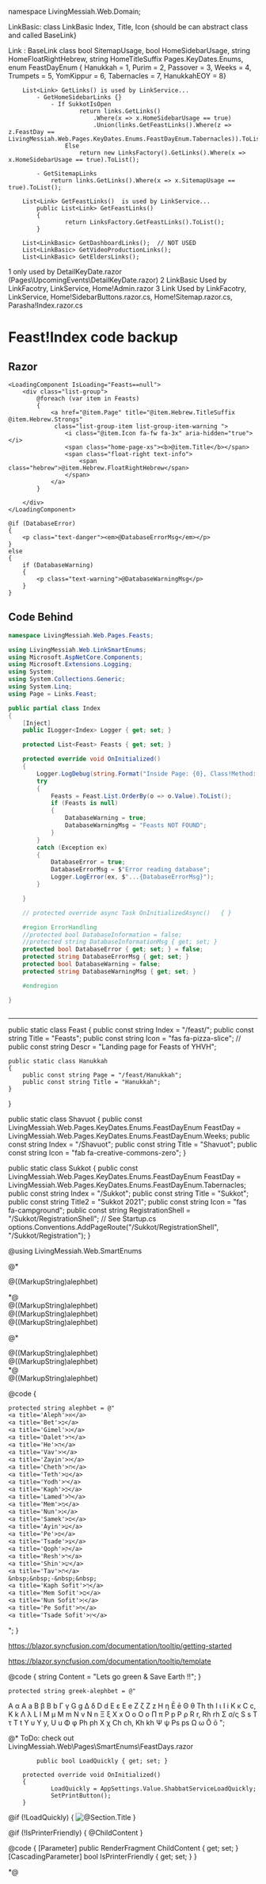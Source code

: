 ﻿namespace LivingMessiah.Web.Domain;

LinkBasic:			class LinkBasic Index, Title, Icon  {should be can abstract class and called BaseLink}

Link : BaseLink 
	class 
		bool SitemapUsage, bool HomeSidebarUsage, string HomeFloatRightHebrew, string HomeTitleSuffix
		Pages.KeyDates.Enums, enum FeastDayEnum 
			{	Hanukkah = 1,	Purim = 2, Passover = 3,	Weeks = 4, Trumpets = 5,	YomKippur = 6, Tabernacles = 7, HanukkahEOY = 8}
    

		List<Link> GetLinks() is used by LinkService...
			- GetHomeSidebarLinks {}
				- If SukkotIsOpen
						return links.GetLinks()
							.Where(x => x.HomeSidebarUsage == true)
							.Union(links.GetFeastLinks().Where(z => z.FeastDay == LivingMessiah.Web.Pages.KeyDates.Enums.FeastDayEnum.Tabernacles)).ToList();
					Else 
						return new LinksFactory().GetLinks().Where(x => x.HomeSidebarUsage == true).ToList();
			
			- GetSitemapLinks
				return links.GetLinks().Where(x => x.SitemapUsage == true).ToList();

		List<Link> GetFeastLinks()  is used by LinkService...
			public List<Link> GetFeastLinks()
			{
					return LinksFactory.GetFeastLinks().ToList();
			}

		List<LinkBasic> GetDashboardLinks();  // NOT USED
		List<LinkBasic> GetVideoProductionLinks();
		List<LinkBasic> GetEldersLinks();

1 only used by DetailKeyDate.razor (Pages\UpcomingEvents\DetailKeyDate.razor)
2 LinkBasic Used by LinkFacotry, LinkService, Home!Admin.razor 
3 Link			Used by LinkFacotry, LinkService, Home!SidebarButtons.razor.cs, Home!Sitemap.razor.cs, Parasha!Index.razor.cs


# Feast!Index code backup

## Razor
```razor
<LoadingComponent IsLoading="Feasts==null">
	<div class="list-group">
		@foreach (var item in Feasts)
		{
			<a href="@item.Page" title="@item.Hebrew.TitleSuffix @item.Hebrew.Strongs"
			 class="list-group-item list-group-item-warning ">
				<i class="@item.Icon fa-fw fa-3x" aria-hidden="true"></i>
				<span class="home-page-xs"><b>@item.Title</b></span>
				<span class="float-right text-info">
					<span class="hebrew">@item.Hebrew.FloatRightHebrew</span>
				</span>
			</a>
		}

	</div>
</LoadingComponent>

@if (DatabaseError)
{
	<p class="text-danger"><em>@DatabaseErrorMsg</em></p>
}
else
{
	if (DatabaseWarning)
	{
		<p class="text-warning">@DatabaseWarningMsg</p>
	}
}

```

## Code Behind
```csharp
namespace LivingMessiah.Web.Pages.Feasts;

using LivingMessiah.Web.LinkSmartEnums;
using Microsoft.AspNetCore.Components;
using Microsoft.Extensions.Logging;
using System;
using System.Collections.Generic;
using System.Linq;
using Page = Links.Feast;

public partial class Index
{
	[Inject]
	public ILogger<Index> Logger { get; set; }

	protected List<Feast> Feasts { get; set; }

	protected override void OnInitialized()
	{
		Logger.LogDebug(string.Format("Inside Page: {0}, Class!Method: {1}", Page.Index, nameof(Index) + "!" + nameof(OnInitializedAsync)));
		try
		{
			Feasts = Feast.List.OrderBy(o => o.Value).ToList();
			if (Feasts is null)
			{
				DatabaseWarning = true;
				DatabaseWarningMsg = "Feasts NOT FOUND";
			}
		}
		catch (Exception ex)
		{
			DatabaseError = true;
			DatabaseErrorMsg = $"Error reading database";
			Logger.LogError(ex, $"...{DatabaseErrorMsg}");
		}

	}

	// protected override async Task OnInitializedAsync() 	{ }

	#region ErrorHandling
	//protected bool DatabaseInformation = false;
	//protected string DatabaseInformationMsg { get; set; }
	protected bool DatabaseError { get; set; } = false;
	protected string DatabaseErrorMsg { get; set; }
	protected bool DatabaseWarning = false;
	protected string DatabaseWarningMsg { get; set; }

	#endregion

}



```



---

public static class Feast
{
	public const string Index = "/feast/";
	public const string Title = "Feasts";
	public const string Icon = "fas fa-pizza-slice"; // <i class="fas fa-drumstick-bite"></i> <i class="fas fa-pizza-slice"></i>
	public const string Descr = "Landing page for Feasts of YHVH";

	public static class Hanukkah
	{
		public const string Page = "/feast/Hanukkah";
		public const string Title = "Hanukkah";
	}
}







public static class Shavuot
{
	public const LivingMessiah.Web.Pages.KeyDates.Enums.FeastDayEnum FeastDay = LivingMessiah.Web.Pages.KeyDates.Enums.FeastDayEnum.Weeks;
	public const string Index = "/Shavuot";
	public const string Title = "Shavuot";
	public const string Icon = "fab fa-creative-commons-zero";
}

public static class Sukkot
{
	public const LivingMessiah.Web.Pages.KeyDates.Enums.FeastDayEnum FeastDay = LivingMessiah.Web.Pages.KeyDates.Enums.FeastDayEnum.Tabernacles;
	public const string Index = "/Sukkot";
	public const string Title = "Sukkot";
	public const string Title2 = "Sukkot 2021";
	public const string Icon = "fas fa-campground";
	public const string RegistrationShell = "/Sukkot/RegistrationShell"; // See Startup.cs options.Conventions.AddPageRoute("/Sukkot/RegistrationShell", "/Sukkot/Registration");
}

















@using LivingMessiah.Web.SmartEnums

@*<div class="px-0 mt-4 mb-2 mx-0">
	<div class="row">
		<div class="col-12">
			<div class="mx-auto" style="width: 300px;">
				<span class="hebrew tiny bg-light text-muted align-content-center">
					@((MarkupString)alephbet)
				</span>
			</div>	<!-- mx-auto -->
		</div>		<!-- col-12 -->
	</div>			<!-- row -->
</div>				<!-- px-0 mt-4 mb-2 mx-0  -->*@

<div class="@MediaQuery.Xs.DivClass">
	<div class="row">
		<div class="col-12">
			<div class="px-0 mt-4 mb-2 mx-0">
				<div class="mx-auto" style="width: 300px;">
					<span class="hebrew tiny bg-light text-muted align-content-center">
						@((MarkupString)alephbet)
					</span>
				</div>	<!-- mx-auto -->
			</div>		<!-- px-0 mt-4 mb-2 mx-0 -->
		</div>			<!-- col-12 -->
	</div>				<!-- row  -->
</div>					<!-- Xs -->

<div class="@MediaQuery.Sm.DivClass">
	<div class="row ">
		<div class="col-12">
			<div class="px-0 mt-4 mb-2 mx-0">
				<div class="mx-auto" style="width: 600px;">
					<span class="hebrew16 bg-light text-muted align-content-center">
						@((MarkupString)alephbet)
					</span>
				</div>	<!-- mx-auto -->
			</div>		<!-- px-0 mt-4 mb-2 mx-0 -->
		</div>			<!-- col-12 -->
	</div>				<!-- row  .... -->
</div>				<!-- Sm -->

<div class="@MediaQuery.Md.DivClass">
	<div class="px-0 mt-4 mb-2 mx-0">
		<div class="row ">
			<div class="col-12">
				<div class="mx-auto" style="width: 800px;">
				<span class="hebrew bg-light text-muted align-content-center">
					@((MarkupString)alephbet)
				</span>
			</div>	<!-- mx-auto -->
			</div>	<!-- col-12 -->
		</div>		<!-- row   -->
	</div>			<!-- px-0 mt-4 mb-2 mx-0 -->
</div>				<!-- Md -->

@*

<div class="@MediaQuery.Lg.DivClass">
	<div class="row col-12 px-0 mt-4 mb-2 mx-0">
		<div class="mx-auto" style="width: 1000px;">
			<span class="hebrew30 bg-light text-muted align-content-center">
				@((MarkupString)alephbet)
			</span>
		</div>	<!-- mx-auto -->
	</div>		<!-- row col-12 .... -->
</div>			<!-- Lg -->

<div class="@MediaQuery.Xl.DivClass">
	<div class="row col-12 px-0 mt-4 mb-2 mx-0">
		<div class="mx-auto" style="width: 1250px;">
			<span class="hebrew36 bg-light text-muted align-content-center">
				@((MarkupString)alephbet)
			</span>
		</div>	<!-- mx-auto -->
	</div>		<!-- row col-12 .... -->
</div>			<!-- Xl -->
*@

<div class="px-0 mt-4 mb-2 mx-0">
	<div class="row">
		<div class="col-12">
			<div class="mx-auto" style="width: 600px;">
				<span class="hebrew bg-warning text-danger align-content-center">
					@((MarkupString)alephbet)
				</span>
			</div>
		</div>
	</div>
</div>

@code {

	protected string alephbet = @"
	<a title='Aleph'>א</a>
	<a title='Bet'>ב</a>
	<a title='Gimel'>ג</a>
	<a title='Dalet'>ד</a>
	<a title='He'>ה</a>
	<a title='Vav'>ו</a>
	<a title='Zayin'>ז</a>
	<a title='Cheth'>ח</a>
	<a title='Teth'>ט</a>
	<a title='Yodh'>י</a>
	<a title='Kaph'>כ</a>
	<a title='Lamed'>ל</a>
	<a title='Mem'>מ</a>
	<a title='Nun'>נ</a>
	<a title='Samek'>ס</a>
	<a title='Ayin'>ע</a>
	<a title='Pe'>פ</a>
	<a title='Tsade'>צ</a>
	<a title='Qoph'>ק</a>
	<a title='Resh'>ר</a>
	<a title='Shin'>ש</a>
	<a title='Tav'>ת</a>
	&nbsp;&nbsp;-&nbsp;&nbsp;
	<a title='Kaph Sofit'>ך</a>
	<a title='Mem Sofit'>ם</a>
	<a title='Nun Sofit'>ן</a>
	<a title='Pe Sofit'>ף</a>
	<a title='Tsade Sofit'>ץ</a>
";
}

https://blazor.syncfusion.com/documentation/tooltip/getting-started
<SfTooltip ID="Tooltip" Target="#btn" Content="@Content">
    <SfButton ID="btn" Content="Show Tooltip"></SfButton>
</SfTooltip>


https://blazor.syncfusion.com/documentation/tooltip/template


@code
{
    string Content = "Lets go green & Save Earth !!";
}





	protected string greek-alephbet = @"
Α α	A a
Β β	B b
Γ γ	G g
Δ δ	D d
Ε ε	E e
Ζ ζ	Z z
Η η	Ē ē
Θ θ	Th th
Ι ι	I i
Κ κ	C c, K k
Λ λ	L l
Μ μ	M m
Ν ν	N n
Ξ ξ	X x
Ο ο	O o
Π π	P p
Ρ ρ	R r, Rh rh
Σ σ/ς	S s
Τ τ	T t
Υ υ	Y y, U u
Φ φ	Ph ph
Χ χ	Ch ch, Kh kh
Ψ ψ	Ps ps
Ω ω	Ō ō
";











@*
	ToDo: check out LivingMessiah.Web\Pages\SmartEnums\FeastDays.razor

			public bool LoadQuickly { get; set; }

		protected override void OnInitialized()
		{
				LoadQuickly = AppSettings.Value.ShabbatServiceLoadQuickly;
				SetPrintButton();
		}

<Liturgy Section="@Section.FromEnum(SectionEnum.CommunityPrayer)"
				 LoadQuickly="@LoadQuickly"
				 IsPrinterFriendly="_isPrinterFriendly">

@if (!LoadQuickly)
{
	<CascadingValue Value="@IsPrinterFriendly">
		<ImageDisplayOption>
			<img src='@Blobs.UrlShabbatService(Section.GraphicUrl)' alt="@Section.Title" class="img-fluid rounded mt-4" />
		</ImageDisplayOption>
	</CascadingValue>
}

@if (!IsPrinterFriendly)
{
	@ChildContent
}

@code {
	[Parameter] public RenderFragment ChildContent { get; set; }
	[CascadingParameter] bool IsPrinterFriendly { get; set; }
}


*@
